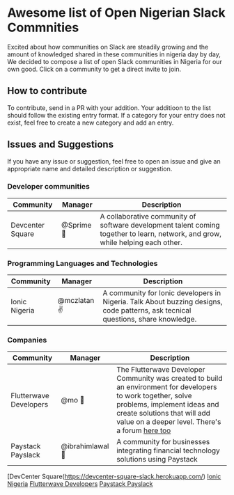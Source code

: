 # Awesome list of Open Nigerian Slack Commnities

Excited about how communities on Slack are steadily growing and the amount of knowledged shared in these communities in nigeria day by day, We decided to compose a list of open Slack communities in Nigeria for our own good. Click on a community to get a direct invite to join.

## How to contribute

To contribute, send in a PR with your addition. Your additioon to the list should follow the existing entry format. If a category for your entry does not exist, feel free to create a new category and add an entry.

## Issues and Suggestions

If you have any issue or suggestion, feel free to open an issue and give an appropriate name and detailed description or suggestion.

### Developer communities

Community               |      Manager      |              Description
------------------------|-------------------| ------------------------------------------
Devcenter Square        |    @Sprime 🙌     | A collaborative community of software development talent coming together to learn, network, and grow, while helping each other.

### Programming Languages and Technologies

Community               |      Manager      |              Description
------------------------|-------------------|------------------------------------------
Ionic Nigeria           |    @mczlatan ✌   | A community for Ionic developers in Nigeria. Talk About buzzing designs, code patterns, ask tecnical questions, share knowledge.

### Companies

Community               |      Manager      |                      Description
------------------------|-------------------|------------------------------------------
Flutterwave Developers  |    @mo 👵         | The Flutterwave Developer Community was created to build an environment for developers to work together, solve problems, implement ideas and create solutions that will add value on a deeper level. There's a forum [here too](http://bit.ly/2yRh01e)
Paystack Payslack       |  @ibrahimlawal 💂 | A community for businesses integrating financial technology solutions using Paystack



[DevCenter Square(https://devcenter-square-slack.herokuapp.com/)
[Ionic Nigeria](ionic-nigeria.herokuapp.com)
[Flutterwave Developers](http://bit.ly/2yRh01e)
[Paystack Payslack](https://slack.paystack.com)